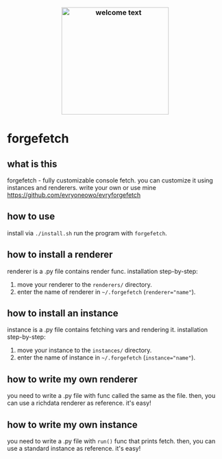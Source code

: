 <h3 align="center"><img src="https://github.com/user-attachments/assets/565a0ed8-a593-4c1c-9a40-1a5620b607d0" alt="welcome text" height="250px"></h3>

# forgefetch

## what is this
forgefetch - fully customizable console fetch.
you can customize it using instances and renderers. write your own or use mine https://github.com/evryoneowo/evryforgefetch

## how to use
install via `./install.sh`
run the program with `forgefetch`.

## how to install a renderer
renderer is a .py file contains render func. installation step-by-step:
1. move your renderer to the `renderers/` directory.
2. enter the name of renderer in `~/.forgefetch` (`renderer="name"`).

## how to install an instance
instance is a .py file contains fetching vars and rendering it. installation step-by-step:
1. move your instance to the `instances/` directory.
2. enter the name of instance in `~/.forgefetch` (`instance="name"`).

## how to write my own renderer
you need to write a .py file with func called the same as the file. then, you can use a richdata renderer as reference. it's easy!

## how to write my own instance
you need to write a .py file with `run()` func that prints fetch. then, you can use a standard instance as reference. it's easy!
